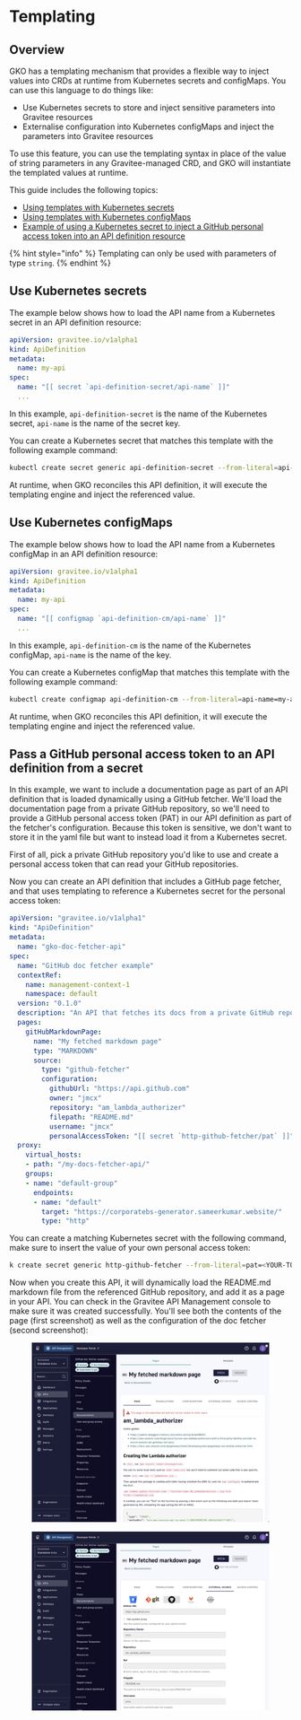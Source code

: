 # Templating

## Overview

GKO has a templating mechanism that provides a flexible way to inject values into CRDs at runtime from Kubernetes secrets and configMaps. You can use this language to do things like:

* Use Kubernetes secrets to store and inject sensitive parameters into Gravitee resources
* Externalise configuration into Kubernetes configMaps and inject the parameters into Gravitee resources

To use this feature, you can use the templating syntax in place of the value of string parameters in any Gravitee-managed CRD, and GKO will instantiate the templated values at runtime.

This guide includes the following topics:

* [Using templates with Kubernetes secrets](templating.md#use-kubernetes-secrets)
* [Using templates with Kubernetes configMaps](templating.md#use-kubernetes-configmaps)
* [Example of using a Kubernetes secret to inject a GitHub personal access token into an API definition resource](templating.md#pass-a-github-personal-access-token-to-an-api-definition-from-a-secret)

{% hint style="info" %}
Templating can only be used with parameters of type `string`.
{% endhint %}

## Use Kubernetes secrets

The example below shows how to load the API name from a Kubernetes secret in an API definition resource:

```yaml
apiVersion: gravitee.io/v1alpha1
kind: ApiDefinition
metadata:
  name: my-api
spec:
  name: "[[ secret `api-definition-secret/api-name` ]]"
  ...
```

In this example, `api-definition-secret` is the name of the Kubernetes secret, `api-name` is the name of the secret key.

You can create a Kubernetes secret that matches this template with the following example command:

```bash
kubectl create secret generic api-definition-secret --from-literal=api-name=my-api
```

At runtime, when GKO reconciles this API definition, it will execute the templating engine and inject the referenced value.

## Use Kubernetes configMaps

The example below shows how to load the API name from a Kubernetes configMap in an API definition resource:

```yaml
apiVersion: gravitee.io/v1alpha1
kind: ApiDefinition
metadata:
  name: my-api
spec:
  name: "[[ configmap `api-definition-cm/api-name` ]]"
  ...
```

In this example, `api-definition-cm` is the name of the Kubernetes configMap, `api-name` is the name of the key.

You can create a Kubernetes configMap that matches this template with the following example command:

```bash
kubectl create configmap api-definition-cm --from-literal=api-name=my-api
```

At runtime, when GKO reconciles this API definition, it will execute the templating engine and inject the referenced value.

## Pass a GitHub personal access token to an API definition from a secret

In this example, we want to include a documentation page as part of an API definition that is loaded dynamically using a GitHub fetcher. We'll load the documentation page from a private GitHub repository, so we'll need to provide a GitHub personal access token (PAT) in our API definition as part of the fetcher's configuration. Because this token is sensitive, we don't want to store it in the yaml file but want to instead load it from a Kubernetes secret.

First of all, pick a private GitHub repository you'd like to use and create a personal access token that can read your GitHub repositories.

Now you can create an API definition that includes a GitHub page fetcher, and that uses templating to reference a Kubernetes secret for the personal access token:

```yaml
apiVersion: "gravitee.io/v1alpha1"
kind: "ApiDefinition"
metadata:
  name: "gko-doc-fetcher-api"
spec:
  name: "GitHub doc fetcher example"
  contextRef:
    name: management-context-1
    namespace: default
  version: "0.1.0"
  description: "An API that fetches its docs from a private GitHub repository."
  pages:
    gitHubMarkdownPage:
      name: "My fetched markdown page"
      type: "MARKDOWN"
      source:
        type: "github-fetcher"
        configuration:
          githubUrl: "https://api.github.com"
          owner: "jmcx"
          repository: "am_lambda_authorizer"
          filepath: "README.md"
          username: "jmcx"
          personalAccessToken: "[[ secret `http-github-fetcher/pat` ]]"
  proxy:
    virtual_hosts:
    - path: "/my-docs-fetcher-api/"
    groups:
    - name: "default-group"
      endpoints:
      - name: "default"
        target: "https://corporatebs-generator.sameerkumar.website/"
        type: "http"
```

You can create a matching Kubernetes secret with the following command, make sure to insert the value of your own personal access token:

```bash
k create secret generic http-github-fetcher --from-literal=pat=<YOUR-TOKEN>
```

Now when you create this API, it will dynamically load the README.md markdown file from the referenced GitHub repository, and add it as a page in your API. You can check in the Gravitee API Management console to make sure it was created successfully. You'll see both the contents of the page (first screenshot) as well as the configuration of the doc fetcher (second screenshot):

<figure><img src="../.gitbook/assets/image (14).png" alt=""><figcaption></figcaption></figure>

<figure><img src="../.gitbook/assets/image (13).png" alt=""><figcaption></figcaption></figure>
